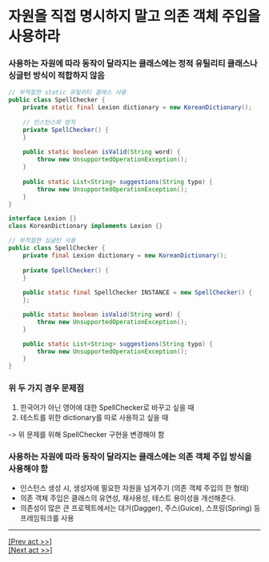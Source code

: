 # 자원을 직접 명시하지 말고 의존 객체 주입을 사용하라
### 사용하는 자원에 따라 동작이 달라지는 클래스에는 정적 유틸리티 클래스나 싱글턴 방식이 적합하지 않음
```java
// 부적절한 static 유틸리티 클래스 사용
public class SpellChecker {
    private static final Lexion dictionary = new KoreanDictionary();
    
    // 인스턴스화 방지
    private SpellChecker() {
    }
    
    public static boolean isValid(String word) {
        throw new UnsupportedOperationException();
    }
    
    public static List<String> suggestions(String typo) {
        throw new UnsupportedOperationException();
    }
}

interface Lexion {}
class KoreanDictionary implements Lexion {}
```
```java
// 부적절한 싱글턴 사용
public class SpellChecker {
    private final Lexion dictionary = new KoreanDictionary();
    
    private SpellChecker() {
    }
    
    public static final SpellChecker INSTANCE = new SpellChecker() {
    };

    public static boolean isValid(String word) {
        throw new UnsupportedOperationException();
    }

    public static List<String> suggestions(String typo) {
        throw new UnsupportedOperationException();
    }
}
```
### 위 두 가지 경우 문제점
1. 한국어가 아닌 영어에 대한 SpellChecker로 바꾸고 싶을 때
2. 테스트를 위한 dictionary를 따로 사용하고 싶을 때 
   
-> 위 문제를 위해 SpellChecker 구현을 변경해야 함
### 사용하는 자원에 따라 동작이 달라지는 클래스에는 의존 객체 주입 방식을 사용해야 함
* 인스턴스 생성 시, 생성자에 필요한 자원을 넘겨주기 (의존 객체 주입의 한 형태)
* 의존 객체 주입은 클래스의 유연성, 재사용성, 테스트 용이성을 개선해준다.
* 의존성이 많은 큰 프로젝트에서는 대거(Dagger), 주스(Guice), 스프링(Spring) 등 프레임워크를 사용
---
[[Prev act >>]](../act4/README.md)  
[[Next act >>]](../act6/README.md)